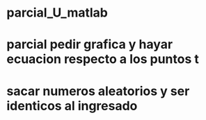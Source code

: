 # parcial_U_matlab
# parcial pedir grafica y hayar ecuacion respecto a los puntos t 
# sacar numeros aleatorios y ser identicos al ingresado
